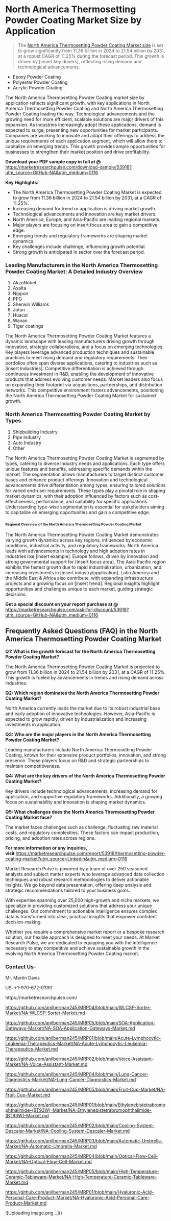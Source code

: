 <h1>North America Thermosetting Powder Coating Market&nbsp;Size by Application</h1><blockquote><p>The <a href="https://marketresearchpulse.com/download-sample/53918?utm_source=GitHub-NA&amp;utm_medium=0116">North America Thermosetting Powder Coating Market size</a> is set to grow significantly from 11.36 billion in 2024 to 21.54 billion by 2031, at a robust CAGR of 11.25% during the forecast period. This growth is driven by [insert key drivers], reflecting rising demand and technological advancements.</p></blockquote><ul><li>Epoxy Powder Coating<li> Polyester Powder Coating<li> Acrylic Powder Coating</li></ul><p>The North America Thermosetting Powder Coating market size by application reflects significant growth, with key applications in North America Thermosetting Powder Coating and North America Thermosetting Powder Coating leading the way. Technological advancements and the growing need for more efficient, scalable solutions are major drivers of this expansion. As industries increasingly adopt these applications, demand is expected to surge, presenting new opportunities for market participants. Companies are working to innovate and adapt their offerings to address the unique requirements of each application segment, which will allow them to capitalize on emerging trends. This growth provides ample opportunities for businesses to strengthen their market position and drive profitability.</p><p><strong>Download your PDF sample copy in full at @ </strong><a href="https://marketresearchpulse.com/download-sample/53918?utm_source=GitHub-NA&amp;utm_medium=0116">https://marketresearchpulse.com/download-sample/53918?utm_source=GitHub-NA&amp;utm_medium=0116</a></p><p><strong>Key Highlights: </strong></p><ul><li>The North America Thermosetting Powder Coating Market is expected to grow from 11.36 billion in 2024 to 21.54 billion by 2031, at a CAGR of 11.25%.</li><li>Increasing demand for trend or application is driving market growth.</li><li>Technological advancements and innovation are key market drivers.</li><li>North America, Europe, and Asia-Pacific are leading regional markets.</li><li>Major players are focusing on insert focus area to gain a competitive edge.</li><li>Emerging trends and regulatory frameworks are shaping market dynamics.</li><li>Key challenges include challenge, influencing growth potential.</li><li>Strong growth is anticipated in sector over the forecast period.</li></ul><h3>Leading Manufacturers in the North America Thermosetting Powder Coating Market: A Detailed Industry Overview</h3><ol><li>AkzoNobel</li><li>Axalta</li><li>Nippon</li><li>PPG</li><li>Sherwin Williams</li><li>Jotun</li><li>Huacai</li><li>Wanan</li><li>Tiger coatings</li></ol><div class="flex max-w-full flex-col flex-grow"><div class="min-h-8 text-message flex w-full flex-col items-end gap-2 whitespace-normal break-words [.text-message+&amp;]:mt-5" dir="auto" data-message-author-role="assistant" data-message-id="fd8432e4-4910-450d-b182-61b7bfb0a01f" data-message-model-slug="gpt-4o"><div class="flex w-full flex-col gap-1 empty:hidden first:pt-[3px]"><div class="markdown prose w-full break-words dark:prose-invert light"><p>The North America Thermosetting Powder Coating Market features a dynamic landscape with leading manufacturers driving growth through innovation, strategic collaborations, and a focus on emerging technologies. Key players leverage advanced production techniques and sustainable practices to meet rising demand and regulatory requirements. Their portfolios often span diverse applications, catering to industries such as [insert industries]. Competitive differentiation is achieved through continuous investment in R&amp;D, enabling the development of innovative products that address evolving customer needs. Market leaders also focus on expanding their footprint via acquisitions, partnerships, and distribution networks. This competitive environment fosters advancements, positioning the North America Thermosetting Powder Coating Market for sustained growth.</p></div></div></div></div><h3>North America Thermosetting Powder Coating Market by Types</h3><ol><li>Shipbuilding Industry<li> Pipe Industry<li> Auto Industry<li> Other</li></ol><div class="flex max-w-full flex-col flex-grow"><div class="min-h-8 text-message flex w-full flex-col items-end gap-2 whitespace-normal break-words [.text-message+&amp;]:mt-5" dir="auto" data-message-author-role="assistant" data-message-id="084470be-0bb7-4664-bddf-5156b4f41249" data-message-model-slug="gpt-4o-mini"><div class="flex w-full flex-col gap-1 empty:hidden first:pt-[3px]"><div class="markdown prose w-full break-words dark:prose-invert light"><p>The North America Thermosetting Powder Coating Market is segmented by types, catering to diverse industry needs and applications. Each type offers unique features and benefits, addressing specific demands within the market. The segmentation allows manufacturers to target distinct customer bases and enhance product offerings. Innovation and technological advancements drive differentiation among types, ensuring tailored solutions for varied end-user requirements. These types play a pivotal role in shaping market dynamics, with their adoption influenced by factors such as cost-effectiveness, performance, and suitability for specific applications. Understanding type-wise segmentation is essential for stakeholders aiming to capitalize on emerging opportunities and gain a competitive edge.</p></div></div></div></div><h3><span style="font-size: 11px;">Regional Overview of the North America Thermosetting Powder Coating Market</span></h3><div class="flex max-w-full flex-col flex-grow"><div class="min-h-8 text-message flex w-full flex-col items-end gap-2 whitespace-normal break-words [.text-message+&amp;]:mt-5" dir="auto" data-message-author-role="assistant" data-message-id="e9038762-ce64-4e30-91c9-9bd413514231" data-message-model-slug="gpt-4o-mini"><div class="flex w-full flex-col gap-1 empty:hidden first:pt-[3px]"><div class="markdown prose w-full break-words dark:prose-invert light"><p>The North America Thermosetting Powder Coating Market demonstrates varying growth dynamics across key regions, influenced by economic conditions, industrial activity, and regulatory frameworks. North America leads with advancements in technology and high adoption rates in industries like [insert example]. Europe follows, driven by innovation and strong governmental support for [insert focus area]. The Asia-Pacific region exhibits the fastest growth due to rapid industrialization, urbanization, and increasing investments in [insert industry/application]. Latin America and the Middle East &amp; Africa also contribute, with expanding infrastructure projects and a growing focus on [insert trend]. Regional insights highlight opportunities and challenges unique to each market, guiding strategic decisions.</p></div></div></div></div><p><strong>Get a special discount on your report purchase at @ </strong><a href="https://marketresearchpulse.com/ask-for-discount/53918?utm_source=GitHub-NA&amp;utm_medium=0116">https://marketresearchpulse.com/ask-for-discount/53918?utm_source=GitHub-NA&amp;utm_medium=0116</a></p><h2>Frequently Asked Questions (FAQ) in the North America Thermosetting Powder Coating Market</h2><p><strong>Q1: What is the growth forecast for the North America Thermosetting Powder Coating Market?</strong></p><p>The North America Thermosetting Powder Coating Market is projected to grow from 11.36 billion in 2024 to 21.54 billion by 2031, at a CAGR of 11.25%. This growth is fueled by advancements in trends and rising demand across industries.</p><p><strong>Q2: Which region dominates the North America Thermosetting Powder Coating Market?</strong></p><p>North America currently leads the market due to its robust industrial base and early adoption of innovative technologies. However, Asia-Pacific is expected to grow rapidly, driven by industrialization and increasing investments in application.</p><p><strong>Q3: Who are the major players in the North America Thermosetting Powder Coating Market?</strong></p><p>Leading manufacturers include North America Thermosetting Powder Coating, known for their extensive product portfolios, innovation, and strong presence. These players focus on R&amp;D and strategic partnerships to maintain competitiveness.</p><p><strong>Q4: What are the key drivers of the North America Thermosetting Powder Coating Market?</strong></p><p>Key drivers include technological advancements, increasing demand for application, and supportive regulatory frameworks. Additionally, a growing focus on sustainability and innovation is shaping market dynamics.</p><p><strong>Q5: What challenges does the North America Thermosetting Powder Coating Market face?</strong></p><p>The market faces challenges such as challenge, fluctuating raw material costs, and regulatory complexities. These factors can impact production, pricing, and adoption rates across regions.</p><p><strong>For more information or any inquiries, visit&nbsp;</strong><a href="https://marketresearchpulse.com/report/53918/thermosetting-powder-coating-market?utm_source=Linkedin&utm_medium=0116">https://marketresearchpulse.com/report/53918/thermosetting-powder-coating-market?utm_source=Linkedin&utm_medium=0116</a></p><p>Market Research Pulse is powered by a team of over 250 seasoned analysts and subject matter experts who leverage advanced data collection techniques and robust research methodologies to deliver actionable insights. We go beyond data presentation, offering deep analysis and strategic recommendations tailored to your business goals.</p><p>With expertise spanning over 25,000 high-growth and niche markets, we specialize in providing customized solutions that address your unique challenges. Our commitment to actionable intelligence ensures complex data is transformed into clear, practical insights that empower confident decision-making.</p><p>Whether you require a comprehensive market report or a bespoke research solution, our flexible approach is designed to meet your needs. At Market Research Pulse, we are dedicated to equipping you with the intelligence necessary to stay competitive and achieve sustainable growth in the evolving North America Thermosetting Powder Coating market.</p><h3><strong>Contact Us-</strong></h3><p>Mr. Martin Davis</p><p>US: +1-970-672-0390</p><p>https://marketresearchpulse.com/</p><p><a href="https://github.com/anilberman245/MRP04/blob/main/WLCSP-Sorter-Market/NA-WLCSP-Sorter-Market.md">https://github.com/anilberman245/MRP04/blob/main/WLCSP-Sorter-Market/NA-WLCSP-Sorter-Market.md</a></p><p><a href="https://github.com/anilberman245/MRP05/blob/main/SOA-Application-Gateways-Market/NA-SOA-Application-Gateways-Market.md">https://github.com/anilberman245/MRP05/blob/main/SOA-Application-Gateways-Market/NA-SOA-Application-Gateways-Market.md</a></p><p><a href="https://github.com/anilberman245/MRP01/blob/main/Acute-Lymphocytic-Leukemia-Therapeutics-Market/NA-Acute-Lymphocytic-Leukemia-Therapeutics-Market.md">https://github.com/anilberman245/MRP01/blob/main/Acute-Lymphocytic-Leukemia-Therapeutics-Market/NA-Acute-Lymphocytic-Leukemia-Therapeutics-Market.md</a></p><p><a href="https://github.com/anilberman245/MRP02/blob/main/Voice-Assistant-Market/NA-Voice-Assistant-Market.md">https://github.com/anilberman245/MRP02/blob/main/Voice-Assistant-Market/NA-Voice-Assistant-Market.md</a></p><p><a href="https://github.com/anilberman245/MRP04/blob/main/Lung-Cancer-Diagnostics-Market/NA-Lung-Cancer-Diagnostics-Market.md">https://github.com/anilberman245/MRP04/blob/main/Lung-Cancer-Diagnostics-Market/NA-Lung-Cancer-Diagnostics-Market.md</a></p><p><a href="https://github.com/anilberman245/MRP05/blob/main/Fruit-Cup-Market/NA-Fruit-Cup-Market.md">https://github.com/anilberman245/MRP05/blob/main/Fruit-Cup-Market/NA-Fruit-Cup-Market.md</a></p><p><a href="https://github.com/anilberman245/MRP01/blob/main/Ethylenebistetrabromophthalimide-(BT93W)-Market/NA-Ethylenebistetrabromophthalimide-(BT93W)-Market.md">https://github.com/anilberman245/MRP01/blob/main/Ethylenebistetrabromophthalimide-(BT93W)-Market/NA-Ethylenebistetrabromophthalimide-(BT93W)-Market.md</a></p><p><a href="https://github.com/anilberman245/MRP02/blob/main/Cooling-System-Descaler-Market/NA-Cooling-System-Descaler-Market.md">https://github.com/anilberman245/MRP02/blob/main/Cooling-System-Descaler-Market/NA-Cooling-System-Descaler-Market.md</a></p><p><a href="https://github.com/anilberman245/MRP03/blob/main/Automatic-Umbrella-Market/NA-Automatic-Umbrella-Market.md">https://github.com/anilberman245/MRP03/blob/main/Automatic-Umbrella-Market/NA-Automatic-Umbrella-Market.md</a></p><p><a href="https://github.com/anilberman245/MRP04/blob/main/Optical-Flow-Cell-Market/NA-Optical-Flow-Cell-Market.md">https://github.com/anilberman245/MRP04/blob/main/Optical-Flow-Cell-Market/NA-Optical-Flow-Cell-Market.md</a></p><p><a href="https://github.com/anilberman245/MRP05/blob/main/High-Temperature-Ceramic-Tableware-Market/NA-High-Temperature-Ceramic-Tableware-Market.md">https://github.com/anilberman245/MRP05/blob/main/High-Temperature-Ceramic-Tableware-Market/NA-High-Temperature-Ceramic-Tableware-Market.md</a></p><p><a href="https://github.com/anilberman245/MRP01/blob/main/Hyaluronic-Acid-Personal-Care-Product-Market/NA-Hyaluronic-Acid-Personal-Care-Product-Market.md">https://github.com/anilberman245/MRP01/blob/main/Hyaluronic-Acid-Personal-Care-Product-Market/NA-Hyaluronic-Acid-Personal-Care-Product-Market.md</a></p>
![Uploading image.png…]()
